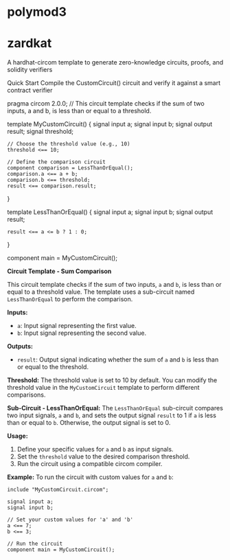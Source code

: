 # polymod3
# zardkat 
A hardhat-circom template to generate zero-knowledge circuits, proofs, and solidity verifiers

Quick Start
Compile the CustomCircuit() circuit and verify it against a smart contract verifier

pragma circom 2.0.0; 
// This circuit template checks if the sum of two inputs, a and b, is less than or equal to a threshold.

template MyCustomCircuit() {
    signal input a;
    signal input b;
    signal output result;
    signal threshold;

    // Choose the threshold value (e.g., 10)
    threshold <== 10;

    // Define the comparison circuit
    component comparison = LessThanOrEqual();
    comparison.a <== a + b;
    comparison.b <== threshold;
    result <== comparison.result;
}

template LessThanOrEqual() {
    signal input a;
    signal input b;
    signal output result;

    result <== a <= b ? 1 : 0;
}

component main = MyCustomCircuit();

**Circuit Template - Sum Comparison**

This circuit template checks if the sum of two inputs, `a` and `b`, is less than or equal to a threshold value. The template uses a sub-circuit named `LessThanOrEqual` to perform the comparison.

**Inputs:**
- `a`: Input signal representing the first value.
- `b`: Input signal representing the second value.

**Outputs:**
- `result`: Output signal indicating whether the sum of `a` and `b` is less than or equal to the threshold.

**Threshold:**
The threshold value is set to 10 by default. You can modify the threshold value in the `MyCustomCircuit` template to perform different comparisons.

**Sub-Circuit - LessThanOrEqual:**
The `LessThanOrEqual` sub-circuit compares two input signals, `a` and `b`, and sets the output signal `result` to 1 if `a` is less than or equal to `b`. Otherwise, the output signal is set to 0.

**Usage:**
1. Define your specific values for `a` and `b` as input signals.
2. Set the `threshold` value to the desired comparison threshold.
3. Run the circuit using a compatible circom compiler.

**Example:**
To run the circuit with custom values for `a` and `b`:

```circom
include "MyCustomCircuit.circom";

signal input a;
signal input b;

// Set your custom values for 'a' and 'b'
a <== 7;
b <== 3;

// Run the circuit
component main = MyCustomCircuit();
